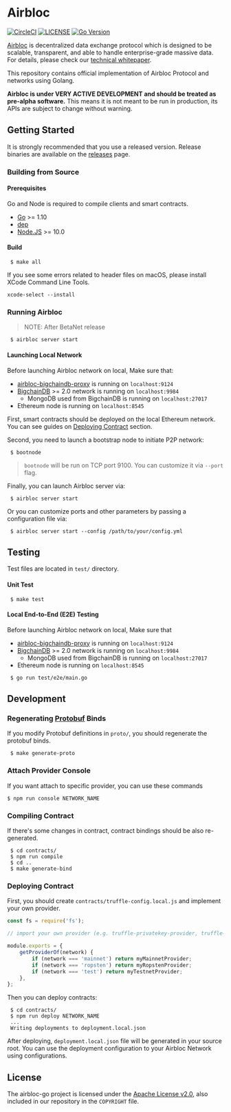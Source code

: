 Airbloc
==========

[![CircleCI](https://circleci.com/gh/airbloc/token.svg?style=svg)](https://circleci.com/gh/airbloc/airbloc-go)
[![LICENSE](https://img.shields.io/github/license/airbloc/airbloc-go.svg?style=flat-square)](https://github.com/airbloc/airbloc-go/blob/master/LICENSE)
[![Go Version](https://img.shields.io/badge/golang-%3E%3D1.10.0-green.svg?style=flat-square)](https://golang.org/)

[Airbloc](https://airbloc.org) is decentralized data exchange protocol which is designed to be scalable, transparent, and  able to handle enterprise-grade massive data. For details, please check our [technical whitepaper](https://abr.ge/2ffuu).

This repository contains official implementation of Airbloc Protocol and networks using Golang.

**Airbloc is under VERY ACTIVE DEVELOPMENT and should be treated as pre-alpha software.** This means it is not meant to be run in production, its APIs are subject to change without warning.

## Getting Started

It is strongly recommended that you use a released version.
Release binaries are available on the [releases](https://github.com/airbloc/airbloc-go/releases) page.

### Building from Source

#### Prerequisites

Go and Node is required to compile clients and smart contracts.

 * [Go](http://golang.com) >= 1.10
 * [dep](https://github.com/golang/dep)
 * [Node.JS](http://nodejs.org) >= 10.0

#### Build

```
 $ make all
```

If you see some errors related to header files on macOS, please install XCode Command Line Tools.

```
xcode-select --install
```

### Running Airbloc

> NOTE: After BetaNet release

```
 $ airbloc server start
```

#### Launching Local Network

Before launching Airbloc network on local, Make sure that:

 * [airbloc-bigchaindb-proxy](https://github.com/airbloc/airbloc-bigchaindb-proxy) is running on `localhost:9124`
 * [BigchainDB](https://bigchaindb-server.readthedocs.io/en/latest/simple-deployment-template/index.html) >= 2.0 network is running on `localhost:9984`
    * MongoDB used from BigchainDB is running on `localhost:27017`
 * Ethereum node is running on `localhost:8545`

First, smart contracts should be deployed on the local Ethereum network.
You can see guides on [Deploying Contract](#deploying-contract) section.

Second, you need to launch a bootstrap node to initiate P2P network:
```
 $ bootnode
```

> `bootnode` will be run on TCP port 9100. You can customize it via `--port` flag.

Finally, you can launch Airbloc server via:
```
 $ airbloc server start
```

Or you can customize ports and other parameters by passing a configuration file via:
```
 $ airbloc server start --config /path/to/your/config.yml
```


## Testing

Test files are located in `test/` directory.

#### Unit Test

```
 $ make test
```

#### Local End-to-End (E2E) Testing

Before launching Airbloc network on local, Make sure that

 * [airbloc-bigchaindb-proxy](https://github.com/airbloc/airbloc-bigchaindb-proxy) is running on `localhost:9124`
 * [BigchainDB](https://bigchaindb-server.readthedocs.io/en/latest/simple-deployment-template/index.html) >= 2.0 network is running on `localhost:9984`
    * MongoDB used from BigchainDB is running on `localhost:27017`
 * Ethereum node is running on `localhost:8545`

```
 $ go run test/e2e/main.go
```

## Development


### Regenerating [Protobuf](https://developers.google.com/protocol-buffers/) Binds

If you modify Protobuf definitions in `proto/`, you should regenerate the protobuf binds.

```
 $ make generate-proto
```

### Attach Provider Console

If you want attach to specific provider, you can use these commands

```
$ npm run console NETWORK_NAME
```

### Compiling Contract

If there's some changes in contract, contract bindings should be also re-generated.

```
 $ cd contracts/
 $ npm run compile
 $ cd ..
 $ make generate-bind
```

### Deploying Contract

First, you should create `contracts/truffle-config.local.js` and implement your own provider.

```js
const fs = require('fs');

// import your own provider (e.g. truffle-privatekey-provider, truffle-ledger-provider)

module.exports = {
    getProviderOf(network) {
        if (network === 'mainnet') return myMainnetProvider;
        if (network === 'ropsten') return myRopstenProvider;
        if (network === 'test') return myTestnetProvider;
    },
};
```

Then you can deploy contracts:

```
 $ cd contracts/
 $ npm run deploy NETWORK_NAME
 ...
 Writing deployments to deployment.local.json
```

After deploying, `deployment.local.json` file will be generated in your source root.
You can use the deployment configuration to your Airbloc Network using configurations.

## License

The airbloc-go project is licensed under the [Apache License v2.0](https://www.apache.org/licenses/LICENSE-2.0),
also included in our repository in the `COPYRIGHT` file.
